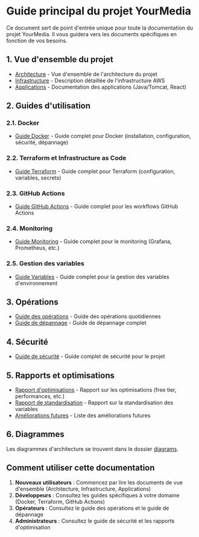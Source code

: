 # Guide principal du projet YourMedia

Ce document sert de point d'entrée unique pour toute la documentation du projet YourMedia. Il vous guidera vers les documents spécifiques en fonction de vos besoins.

## 1. Vue d'ensemble du projet

- [Architecture](./archive/ARCHITECTURE.md) - Vue d'ensemble de l'architecture du projet
- [Infrastructure](./archive/INFRASTRUCTURE.md) - Description détaillée de l'infrastructure AWS
- [Applications](./archive/APPLICATIONS.md) - Documentation des applications (Java/Tomcat, React)

## 2. Guides d'utilisation

### 2.1. Docker

- [Guide Docker](./GUIDE-DOCKER.md) - Guide complet pour Docker (installation, configuration, sécurité, dépannage)

### 2.2. Terraform et Infrastructure as Code

- [Guide Terraform](./GUIDE-TERRAFORM.md) - Guide complet pour Terraform (configuration, variables, secrets)

### 2.3. GitHub Actions

- [Guide GitHub Actions](./GUIDE-GITHUB-ACTIONS.md) - Guide complet pour les workflows GitHub Actions

### 2.4. Monitoring

- [Guide Monitoring](./GUIDE-MONITORING.md) - Guide complet pour le monitoring (Grafana, Prometheus, etc.)

### 2.5. Gestion des variables

- [Guide Variables](./GUIDE-VARIABLES.md) - Guide complet pour la gestion des variables d'environnement

## 3. Opérations

- [Guide des opérations](./archive/OPERATIONS.md) - Guide des opérations quotidiennes
- [Guide de dépannage](./TROUBLESHOOTING-COMPLET.md) - Guide de dépannage complet

## 4. Sécurité

- [Guide de sécurité](./SECURITE.md) - Guide complet de sécurité pour le projet

## 5. Rapports et optimisations

- [Rapport d'optimisations](./RAPPORT-OPTIMISATIONS.md) - Rapport sur les optimisations (free tier, performances, etc.)
- [Rapport de standardisation](./RAPPORT-STANDARDISATION.md) - Rapport sur la standardisation des variables
- [Améliorations futures](./AMELIORATIONS-FUTURES.md) - Liste des améliorations futures

## 6. Diagrammes

Les diagrammes d'architecture se trouvent dans le dossier [diagrams](./diagrams/).

## Comment utiliser cette documentation

1. **Nouveaux utilisateurs** : Commencez par lire les documents de vue d'ensemble (Architecture, Infrastructure, Applications)
2. **Développeurs** : Consultez les guides spécifiques à votre domaine (Docker, Terraform, GitHub Actions)
3. **Opérateurs** : Consultez le guide des opérations et le guide de dépannage
4. **Administrateurs** : Consultez le guide de sécurité et les rapports d'optimisation
